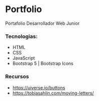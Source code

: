 # Portfolio
Portafolio Desarrollador Web Junior

### Tecnologias:

- HTML
- CSS
- JavaScript
- Bootstrap 5 | Bootstrap Icons

### Recursos

- https://uiverse.io/buttons
- https://tobiasahlin.com/moving-letters/
